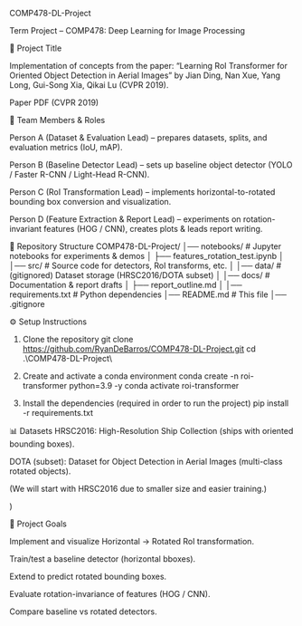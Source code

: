 COMP478-DL-Project

Term Project – COMP478: Deep Learning for Image Processing

📌 Project Title

Implementation of concepts from the paper:
“Learning RoI Transformer for Oriented Object Detection in Aerial Images”
by Jian Ding, Nan Xue, Yang Long, Gui-Song Xia, Qikai Lu (CVPR 2019).

Paper PDF (CVPR 2019)


👥 Team Members & Roles

Person A (Dataset & Evaluation Lead) – prepares datasets, splits, and evaluation metrics (IoU, mAP).

Person B (Baseline Detector Lead) – sets up baseline object detector (YOLO / Faster R-CNN / Light-Head R-CNN).

Person C (RoI Transformation Lead) – implements horizontal-to-rotated bounding box conversion and visualization.

Person D (Feature Extraction & Report Lead) – experiments on rotation-invariant features (HOG / CNN), creates plots & leads report writing.


📂 Repository Structure
COMP478-DL-Project/
│── notebooks/                # Jupyter notebooks for experiments & demos
│   ├── features_rotation_test.ipynb
│
│── src/                      # Source code for detectors, RoI transforms, etc.
│
│── data/                     # (gitignored) Dataset storage (HRSC2016/DOTA subset)
│
│── docs/                     # Documentation & report drafts
│   ├── report_outline.md
│
│── requirements.txt          # Python dependencies
│── README.md                 # This file
│── .gitignore


⚙️ Setup Instructions
1. Clone the repository
git clone https://github.com/RyanDeBarros/COMP478-DL-Project.git
cd  .\COMP478-DL-Project\

2. Create and activate a conda environment
conda create -n roi-transformer python=3.9 -y
conda activate roi-transformer

3. Install the dependencies (required in order to run the project)
pip install -r requirements.txt


📊 Datasets
HRSC2016: High-Resolution Ship Collection (ships with oriented bounding boxes).

DOTA (subset): Dataset for Object Detection in Aerial Images (multi-class rotated objects).

(We will start with HRSC2016 due to smaller size and easier training.)

)

🚀 Project Goals

Implement and visualize Horizontal → Rotated RoI transformation.

Train/test a baseline detector (horizontal bboxes).

Extend to predict rotated bounding boxes.

Evaluate rotation-invariance of features (HOG / CNN).

Compare baseline vs rotated detectors.


